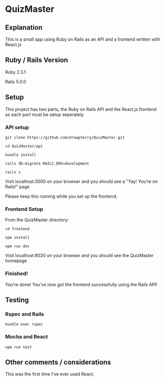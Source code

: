 # QuizMaster 

## Explanation 

This is a small app using Ruby on Rails as an API and a frontend written with React.js

## Ruby / Rails Version 
Ruby 2.3.1

Rails 5.0.0

## Setup 

This project has two parts, the Ruby on Rails API and the React.js frontend so each part must be setup seperately

### API setup

`git clone https://github.com/drewpterry/QuizMaster.git`

`cd QuizMaster/api`

`bundle install`

`rails db:migrate RAILS_ENV=development`

`rails s`

Visit localhost:3000 on your browser and you should see a "Yay! You're on Rails!" page

Please keep this running while you set up the frontend.

### Frontend Setup 

From the QuizMaster directory:

`cd frontend`

`npm install`

`npm run dev`

Visit localhost:8020 on your browser and you should see the QuizMaster homepage 

### Finished!

You're done! You've now got the frontend successfully using the Rails API!


## Testing 

### Rspec and Rails

`bundle exec rspec`

### Mocha and React 

`npm run test`

## Other comments / considerations

This was the first time I've ever used React. 

